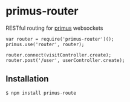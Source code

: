 # primus-router

 RESTful routing for [primus](https://github.com/primus/primus) websockets
 
 ```
 var router = require('primus-router')();
 primus.use('router', router);

 router.connect(visitController.create);
 router.post('/user', userController.create);
 ```


## Installation
```js
$ npm install primus-route
```
